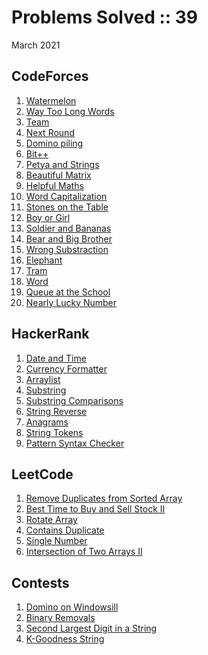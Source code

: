 # Problems Solved :: 39
March 2021

CodeForces
-----------------
1. [Watermelon](https://codeforces.com/problemset/problem/4/A)
1. [Way Too Long Words](https://codeforces.com/problemset/problem/71/A)
1. [Team](https://codeforces.com/problemset/problem/231/A)
1. [Next Round](https://codeforces.com/problemset/problem/158/A)
1. [Domino piling](https://codeforces.com/problemset/problem/50/A)
1. [Bit++](https://codeforces.com/problemset/problem/282/A)
1. [Petya and Strings](https://codeforces.com/problemset/problem/112/A)
1. [Beautiful Matrix](https://codeforces.com/problemset/problem/263/A)
1. [Helpful Maths](https://codeforces.com/problemset/problem/339/A)
1. [Word Capitalization](https://codeforces.com/problemset/problem/281/A)
1. [Stones on the Table](https://codeforces.com/problemset/problem/266/A)
1. [Boy or Girl](https://codeforces.com/problemset/problem/236/A)
1. [Soldier and Bananas](https://codeforces.com/problemset/problem/546/A)
1. [Bear and Big Brother](https://codeforces.com/problemset/problem/791/A)
1. [Wrong Substraction](https://codeforces.com/problemset/problem/977/A)
1. [Elephant](https://codeforces.com/problemset/problem/617/A)
1. [Tram](https://codeforces.com/problemset/problem/116/A)
1. [Word](https://codeforces.com/problemset/problem/59/A)
1. [Queue at the School](https://codeforces.com/contest/266/problem/B)
1. [Nearly Lucky Number](https://codeforces.com/problemset/problem/110/A)

HackerRank
-----------------
1. [Date and Time](https://www.hackerrank.com/challenges/java-date-and-time)
1. [Currency Formatter](https://www.hackerrank.com/challenges/java-currency-formatter/)
1. [Arraylist](https://www.hackerrank.com/challenges/java-arraylist/)
1. [Substring](https://www.hackerrank.com/challenges/java-substring/)
1. [Substring Comparisons](https://www.hackerrank.com/challenges/java-string-compare/)
1. [String Reverse](https://www.hackerrank.com/challenges/java-string-reverse/)
1. [Anagrams](https://www.hackerrank.com/challenges/java-anagrams/)
1. [String Tokens](https://www.hackerrank.com/challenges/java-string-tokens/)
1. [Pattern Syntax Checker](https://www.hackerrank.com/challenges/pattern-syntax-checker/)

LeetCode
-----------------
1. [Remove Duplicates from Sorted Array](https://leetcode.com/explore/interview/card/top-interview-questions-easy/92/array/727/)
1. [Best Time to Buy and Sell Stock II](https://leetcode.com/explore/interview/card/top-interview-questions-easy/92/array/564/)
1. [Rotate Array](https://leetcode.com/explore/interview/card/top-interview-questions-easy/92/array/646/)
1. [Contains Duplicate](https://leetcode.com/explore/interview/card/top-interview-questions-easy/92/array/578/)
1. [Single Number](https://leetcode.com/explore/interview/card/top-interview-questions-easy/92/array/549/)
1. [Intersection of Two Arrays II](https://leetcode.com/explore/interview/card/top-interview-questions-easy/92/array/674/)

Contests
-----------------
1. [Domino on Windowsill](https://codeforces.com/contest/1499/problem/A)
1. [Binary Removals](https://codeforces.com/contest/1499/problem/B)
1. [Second Largest Digit in a String](https://leetcode.com/contest/biweekly-contest-48/problems/second-largest-digit-in-a-string/)
1. [K-Goodness String](https://codingcompetitions.withgoogle.com/kickstart/round/0000000000436140/000000000068cca3)